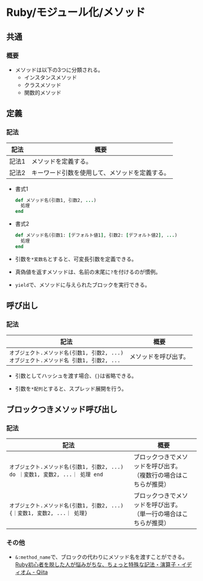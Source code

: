 # Ruby/モジュール化/メソッド

## 共通

### 概要

- メソッドは以下の3つに分類される。
  - インスタンスメソッド
  - クラスメソッド
  - 関数的メソッド

## 定義

### 記法

| 記法  | 概要                                           |
| ----- | ---------------------------------------------- |
| 記法1 | メソッドを定義する。                           |
| 記法2 | キーワード引数を使用して、メソッドを定義する。 |

- 書式1

  ```ruby
  def メソッド名(引数1, 引数2, ...)
    処理
  end
  ```

- 書式2

  ```ruby
  def メソッド名(引数1: [デフォルト値1], 引数2: [デフォルト値2], ...)
    処理
  end
  ```

- 引数を`*変数名`とすると、可変長引数を定義できる。

- 真偽値を返すメソッドは、名前の末尾に`?`を付けるのが慣例。

- `yield`で、メソッドに与えられたブロックを実行できる。

## 呼び出し

### 記法

| 記法                                                         | 概要                 |
| ------------------------------------------------------------ | -------------------- |
| `オブジェクト.メソッド名(引数1, 引数2, ...)`<br />`オブジェクト.メソッド名 引数1, 引数2, ...` | メソッドを呼び出す。 |

- 引数としてハッシュを渡す場合、`{}`は省略できる。

- 引数を`*配列`とすると、スプレッド展開を行う。

## ブロックつきメソッド呼び出し

### 記法

| 記法                                                         | 概要                                                         |
| ------------------------------------------------------------ | ------------------------------------------------------------ |
| `オブジェクト.メソッド名(引数1, 引数2, ...) do ｜変数1, 変数2, ...｜ 処理 end` | ブロックつきでメソッドを呼び出す。<br />（複数行の場合はこちらが推奨） |
| `オブジェクト.メソッド名(引数1, 引数2, ...) {｜変数1, 変数2, ...｜ 処理}` | ブロックつきでメソッドを呼び出す。<br />（単一行の場合はこちらが推奨） |

### その他

- `&:method_name`で、ブロックの代わりにメソッド名を渡すことができる。
  [Ruby初心者を脱した人が悩みがちな、ちょっと特殊な記法・演算子・イディオム - Qiita](https://qiita.com/nashirox/items/0c885edf7d78fd5a83f1)
